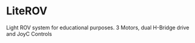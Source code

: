 # LiteROV
Light ROV system for educational purposes. 3 Motors, dual H-Bridge drive and JoyC Controls
